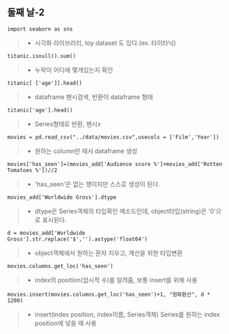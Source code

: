 ## 둘째 날-2

```import seaborn as sns```
> * 시각화 라이브러리, toy dataset 도 있다.(ex. 타이타닉)

```titanic.isnull().sum()```
> * 누락이 어디에 몇개있는지 확인

```titanic[ ['age']].head()```
> * dataframe 팬시검색, 반환이 dataframe 형태

```titanic['age'].head()```
> * Series형태로 반환, 팬시x

```movies = pd.read_csv("../data/movies.csv",usecols = ['Film','Year'])```
> * 원하는 column만 때서 dataframe 생성

```movies['has_seen']=(movies_add['Audience score %']+movies_add['Rotten Tomatoes %'])//2```
> * 'has_seen'은 없는 행이지만 스스로 생성이 된다.

```movies_add['Worldwide Gross'].dtype```
> * dtype은 Series객체의 타입확인 메소드인데, object타입(string)은 '0'으로 표시된다.

```d = movies_add['Worldwide Gross'].str.replace('$','').astype('float64')```
> * object객체에서 원하는 문자 지우고, 계산을 위한 타입변환

```movies.columns.get_loc('has_seen')```
> * index의 position(암시적 수)를 알려줌, 보통 insert를 위해 사용

```movies.insert(movies.columns.get_loc('has_seen')+1, "원화환산", d * 1200)```
> * insert(index position, index이름, Series객체) Series를 원하는 index position에 넣을 때 사용
